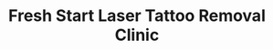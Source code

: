 ---
title: "Fresh Start Laser Tattoo Removal Clinic"
url: /san-antonio/fresh-start-laser-tattoo-removal-clinic/
shop: Allgemein
---